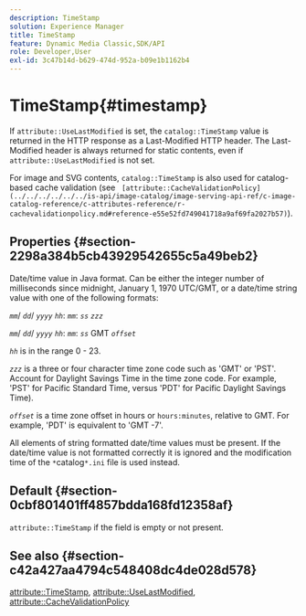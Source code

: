 ```yaml
---
description: TimeStamp
solution: Experience Manager
title: TimeStamp
feature: Dynamic Media Classic,SDK/API
role: Developer,User
exl-id: 3c47b14d-b629-474d-952a-b09e1b1162b4
---
```

# TimeStamp{#timestamp}

If `attribute::UseLastModified` is set, the `catalog::TimeStamp` value is returned in the HTTP response as a Last-Modified HTTP header. The Last-Modified header is always returned for static contents, even if `attribute::UseLastModified` is not set.

For image and SVG contents, `catalog::TimeStamp` is also used for catalog-based cache validation (see ` [attribute::CacheValidationPolicy](../../../../../../is-api/image-catalog/image-serving-api-ref/c-image-catalog-reference/c-attributes-reference/r-cachevalidationpolicy.md#reference-e55e52fd749041718a9af69fa2027b57)`).

## Properties {#section-2298a384b5cb43929542655c5a49beb2}

Date/time value in Java format. Can be either the integer number of milliseconds since midnight, January 1, 1970 UTC/GMT, or a date/time string value with one of the following formats:

*`mm`*/ *`dd`*/ *`yyyy`* *`hh`*: *`mm`*: *`ss`* *`zzz`*

*`mm`*/ *`dd`*/ *`yyyy`* *`hh`*: *`mm`*: *`ss`* GMT *`offset`*

*`hh`* is in the range 0 - 23.

*`zzz`* is a three or four character time zone code such as 'GMT' or 'PST'. Account for Daylight Savings Time in the time zone code. For example, 'PST' for Pacific Standard Time, versus 'PDT' for Pacific Daylight Savings Time).

*`offset`* is a time zone offset in hours or `hours:minutes`, relative to GMT. For example, 'PDT' is equivalent to 'GMT -7'.

All elements of string formatted date/time values must be present. If the date/time value is not formatted correctly it is ignored and the modification time of the `*`catalog`*.ini` file is used instead.

## Default {#section-0cbf801401ff4857bdda168fd12358af}

`attribute::TimeStamp` if the field is empty or not present.

## See also {#section-c42a427aa4794c548408dc4de028d578}

[attribute::TimeStamp](../../../../../../is-api/image-catalog/image-serving-api-ref/c-image-catalog-reference/c-attributes-reference/r-timestamp.md#reference-4213c599a64942ee8cb9d80696b08296), [attribute::UseLastModified](../../../../../../is-api/image-catalog/image-serving-api-ref/c-image-catalog-reference/c-attributes-reference/r-uselastmodified.md#reference-73ecc421e6864a38aec5a4775f06b8e8), [attribute::CacheValidationPolicy](../../../../../../is-api/image-catalog/image-serving-api-ref/c-image-catalog-reference/c-attributes-reference/r-cachevalidationpolicy.md#reference-e55e52fd749041718a9af69fa2027b57)

